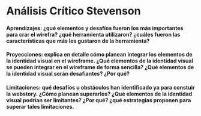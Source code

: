 # Análisis Crítico Stevenson

#### Aprendizajes: ¿qué elementos y desafíos fueron los más importantes para crar el wirefra? ¿qué herramienta utilizaron? ¿cuáles fueron las características que más les gustaron de la herramienta?

#### Proyecciones: explica en detalle cómo planean integrar los elementos de la identidad visual en el wireframe. ¿Qué elementos de la identidad visual se pueden integrar en el wireframe de forma sencilla? ¿Qué elementos de la identidad visual serán desafiantes? ¿Por qué?

#### Limitaciones: qué desafíos u obstáculos han identificado ya para constuir la webstory. ¿Cómo planean superarlos? ¿Qué elementos de la identidad visual podrían ser limitantes? ¿Por qué? ¿qué estrategias proponen para superar tales limitaciones.